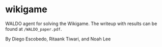 # wikigame
WALDO agent for solving the Wikigame.
The writeup with results can be found at `/WALDO_paper.pdf`.

By Diego Escobedo, Ritaank Tiwari, and Noah Lee
